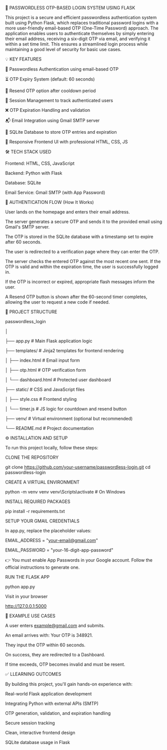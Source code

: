 🔐 PASSWORDLESS OTP-BASED LOGIN SYSTEM USING FLASK

This project is a secure and efficient passwordless authentication system built using Python Flask, which replaces traditional password logins with a more user-friendly email-based OTP (One-Time Password) approach. The application enables users to authenticate themselves by simply entering their email address, receiving a six-digit OTP via email, and verifying it within a set time limit. This ensures a streamlined login process while maintaining a good level of security for basic use cases.

💡 KEY FEATURES

🔑 Passwordless Authentication using email-based OTP

⏳ OTP Expiry System (default: 60 seconds)

🔄 Resend OTP option after cooldown period

🧠 Session Management to track authenticated users

❌ OTP Expiration Handling and validation

📬 Email Integration using Gmail SMTP server

🧱 SQLite Database to store OTP entries and expiration

🎨 Responsive Frontend UI with professional HTML, CSS, JS


🛠️ TECH STACK USED

Frontend: HTML, CSS, JavaScript

Backend: Python with Flask

Database: SQLite

Email Service: Gmail SMTP (with App Password)


🔄 AUTHENTICATION FLOW (How It Works)

User lands on the homepage and enters their email address.

The server generates a secure OTP and sends it to the provided email using Gmail's SMTP server.

The OTP is stored in the SQLite database with a timestamp set to expire after 60 seconds.

The user is redirected to a verification page where they can enter the OTP.

The server checks the entered OTP against the most recent one sent. If the OTP is valid and within the expiration time, the user is successfully logged in.

If the OTP is incorrect or expired, appropriate flash messages inform the user.

A Resend OTP button is shown after the 60-second timer completes, allowing the user to request a new code if needed.


📁 PROJECT STRUCTURE

passwordless_login

│

├── app.py                      # Main Flask application logic

├── templates/                # Jinja2 templates for frontend rendering

│   ├── index.html            # Email input form

│   ├── otp.html              # OTP verification form

│   └── dashboard.html        # Protected user dashboard

├── static/                   # CSS and JavaScript files

│   ├── style.css             # Frontend styling

│   └── timer.js              # JS logic for countdown and resend button

├── venv/                     # Virtual environment (optional but recommended)

└── README.md                 # Project documentation


⚙️ INSTALLATION AND SETUP

To run this project locally, follow these steps:

CLONE THE REPOSITORY

git clone https://github.com/your-username/passwordless-login.git
cd passwordless-login

CREATE A VIRTUAL ENVIRONMENT

python -m venv venv
venv\Scripts\activate    # On Windows

INSTALL REQUIRED PACKAGES

pip install -r requirements.txt

SETUP YOUR GMAIL CREDENTIALS

In app.py, replace the placeholder values:

EMAIL_ADDRESS = "your-email@gmail.com"

EMAIL_PASSWORD = "your-16-digit-app-password"

👉 You must enable App Passwords in your Google account. Follow the official instructions to generate one.

RUN THE FLASK APP

python app.py

Visit in your browser

http://127.0.0.1:5000


📸 EXAMPLE USE CASES

A user enters example@gmail.com and submits.

An email arrives with: Your OTP is 348921.

They input the OTP within 60 seconds.

On success, they are redirected to a Dashboard.

If time exceeds, OTP becomes invalid and must be resent.


✅ LLEARNING OUTCOMES

By building this project, you'll gain hands-on experience with:

Real-world Flask application development

Integrating Python with external APIs (SMTP)

OTP generation, validation, and expiration handling

Secure session tracking

Clean, interactive frontend design

SQLite database usage in Flask


